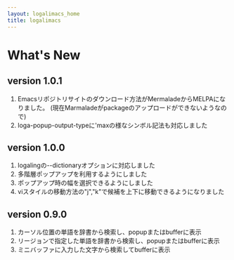 ```yaml
---
layout: logalimacs_home
title: logalimacs
---
```


# What's New

<!-- ## version 1.0.x -->
<!-- ?? 単語が見つからなかった場合text-translatorによるfallbackをできるようにしました -->
<!-- MELPAで自動でダウンロードした方がよいと思うが現状text-translatorはパッケージ依存の -->
<!-- フォーマットに対応してないのでtext-translatorの作者にpull request, -->
<!-- MELPAの作者にpull request後アナウンスしようと思っています -->

## version 1.0.1
1. Emacsリポジトリサイトのダウンロード方法がMermaladeからMELPAになりました。
   (現在Marmaladeがpackageのアップロードができないようなので)
2. loga-popup-output-typeに'maxの様なシンボル記法も対応しました

## version 1.0.0
1. logalingの--dictionaryオプションに対応しました
2. 多階層ポップアップを利用するようにしました
3. ポップアップ時の幅を選択できるようにしました
4. viスタイルの移動方法の"j","k"で候補を上下に移動できるようになりました

## version 0.9.0
1. カーソル位置の単語を辞書から検索し、popupまたはbufferに表示
2. リージョンで指定した単語を辞書から検索し、popupまたはbufferに表示
3. ミニバッファに入力した文字から検索してbufferに表示
